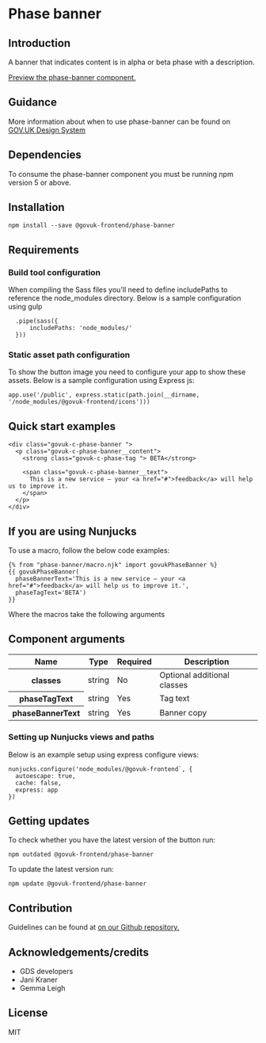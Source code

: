 # Phase banner

## Introduction

A banner that indicates content is in alpha or beta phase with a description.

[Preview the phase-banner component.](http://govuk-frontend-review.herokuapp.com/components/phase-banner/preview)

## Guidance

More information about when to use phase-banner can be found on [GOV.UK Design System](http://www.linktodesignsystem.com/phase-banner "Link to read guidance on the use of phase-banner on Gov.uk Design system website")

## Dependencies

To consume the phase-banner component you must be running npm version 5 or above.

## Installation

    npm install --save @govuk-frontend/phase-banner

## Requirements

### Build tool configuration

When compiling the Sass files you'll need to define includePaths to reference the node_modules directory. Below is a sample configuration using gulp

      .pipe(sass({
          includePaths: 'node_modules/'
      }))

### Static asset path configuration

To show the button image you need to configure your app to show these assets. Below is a sample configuration using Express js:

    app.use('/public', express.static(path.join(__dirname, '/node_modules/@govuk-frontend/icons')))

## Quick start examples

    <div class="govuk-c-phase-banner ">
      <p class="govuk-c-phase-banner__content">
        <strong class="govuk-c-phase-tag "> BETA</strong>

        <span class="govuk-c-phase-banner__text">
          This is a new service – your <a href="#">feedback</a> will help us to improve it.
        </span>
      </p>
    </div>

## If you are using Nunjucks

To use a macro, follow the below code examples:

    {% from "phase-banner/macro.njk" import govukPhaseBanner %}
    {{ govukPhaseBanner(
      phaseBannerText='This is a new service – your <a href="#">feedback</a> will help us to improve it.',
      phaseTagText='BETA')
    }}

Where the macros take the following arguments

## Component arguments

<div>

<table class="govuk-c-table ">

<thead class="govuk-c-table__head">

<tr class="govuk-c-table__row">

<th class="govuk-c-table__header " scope="col">Name</th>

<th class="govuk-c-table__header " scope="col">Type</th>

<th class="govuk-c-table__header " scope="col">Required</th>

<th class="govuk-c-table__header " scope="col">Description</th>

</tr>

</thead>

<tbody class="govuk-c-table__body">

<tr class="govuk-c-table__row">

<th class="govuk-c-table__header" scope="row">classes</th>

<td class="govuk-c-table__cell ">string</td>

<td class="govuk-c-table__cell ">No</td>

<td class="govuk-c-table__cell ">Optional additional classes</td>

</tr>

<tr class="govuk-c-table__row">

<th class="govuk-c-table__header" scope="row">phaseTagText</th>

<td class="govuk-c-table__cell ">string</td>

<td class="govuk-c-table__cell ">Yes</td>

<td class="govuk-c-table__cell ">Tag text</td>

</tr>

<tr class="govuk-c-table__row">

<th class="govuk-c-table__header" scope="row">phaseBannerText</th>

<td class="govuk-c-table__cell ">string</td>

<td class="govuk-c-table__cell ">Yes</td>

<td class="govuk-c-table__cell ">Banner copy</td>

</tr>

</tbody>

</table>

</div>

### Setting up Nunjucks views and paths

Below is an example setup using express configure views:

    nunjucks.configure('node_modules/@govuk-frontend`, {
      autoescape: true,
      cache: false,
      express: app
    })

## Getting updates

To check whether you have the latest version of the button run:

    npm outdated @govuk-frontend/phase-banner

To update the latest version run:

    npm update @govuk-frontend/phase-banner

## Contribution

Guidelines can be found at [on our Github repository.](https://github.com/alphagov/govuk-frontend/blob/master/CONTRIBUTING.md "link to contributing guidelines on our github repository")

## Acknowledgements/credits

*   GDS developers
*   Jani Kraner
*   Gemma Leigh

## License

MIT